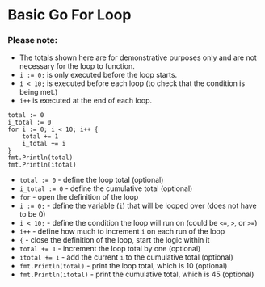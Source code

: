 # Basic Go For Loop

### **Please note:**
- The totals shown here are for demonstrative purposes only and are not necessary for the loop to function.
- `i := 0;` is only executed before the loop starts.
- `i < 10;` is executed before each loop (to check that the condition is being met.)
- `i++` is executed at the end of each loop.

```golang
total := 0
i_total := 0
for i := 0; i < 10; i++ {
    total += 1
    i_total += i
}
fmt.Println(total)
fmt.Println(itotal)
```

- ``total := 0`` - define the loop total (optional)
- ``i_total := 0`` - define the cumulative total (optional)
- ``for`` - open the definition of the loop
- ``i := 0;`` - define the variable (`i`) that will be looped over (does not have to be 0)
- ``i < 10;`` - define the condition the loop will run on (could be `<=`, `>`, or `>=`)
- ``i++`` - define how much to increment `i` on each run of the loop
- ``{`` - close the definition of the loop, start the logic within it
- ``total += 1`` - increment the loop total by one (optional)
- ``itotal += i`` - add the current `i` to the cumulative total (optional)
- ``fmt.Println(total)`` - print the loop total, which is 10 (optional)
- ``fmt.Println(itotal)`` - print the cumulative total, which is 45 (optional)



